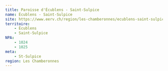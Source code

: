 ```yaml
---
title: Paroisse d'Écublens - Saint-Sulpice
name: Écublens - Saint-Sulpice
site: https://www.eerv.ch/region/les-chamberonnes/ecublens-saint-sulpice/accueil
territoire:
    - Écublens
    - Saint-Sulpice
NPA:
    - 1024
    - 1025
meta:
    - St-Sulpice
region: Les Chamberonnes
---
```

